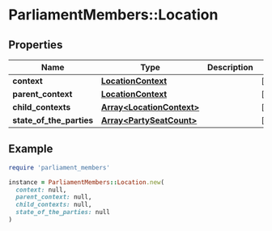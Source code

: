 # ParliamentMembers::Location

## Properties

| Name | Type | Description | Notes |
| ---- | ---- | ----------- | ----- |
| **context** | [**LocationContext**](LocationContext.md) |  | [optional] |
| **parent_context** | [**LocationContext**](LocationContext.md) |  | [optional] |
| **child_contexts** | [**Array&lt;LocationContext&gt;**](LocationContext.md) |  | [optional] |
| **state_of_the_parties** | [**Array&lt;PartySeatCount&gt;**](PartySeatCount.md) |  | [optional] |

## Example

```ruby
require 'parliament_members'

instance = ParliamentMembers::Location.new(
  context: null,
  parent_context: null,
  child_contexts: null,
  state_of_the_parties: null
)
```

